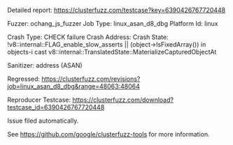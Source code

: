 Detailed report: https://clusterfuzz.com/testcase?key=6390426767720448

Fuzzer: ochang_js_fuzzer
Job Type: linux_asan_d8_dbg
Platform Id: linux

Crash Type: CHECK failure
Crash Address: 
Crash State:
  !v8::internal::FLAG_enable_slow_asserts || (object->IsFixedArray()) in objects-i
  cast
  v8::internal::TranslatedState::MaterializeCapturedObjectAt
  
Sanitizer: address (ASAN)

Regressed: https://clusterfuzz.com/revisions?job=linux_asan_d8_dbg&range=48063:48064

Reproducer Testcase: https://clusterfuzz.com/download?testcase_id=6390426767720448

Issue filed automatically.

See https://github.com/google/clusterfuzz-tools for more information.